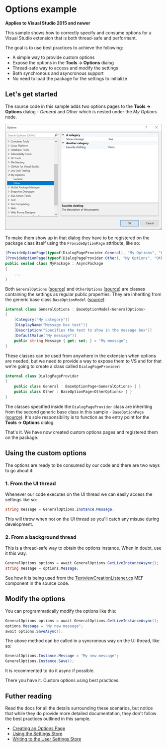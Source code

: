 # Options example

**Applies to Visual Studio 2015 and newer**

This sample shows how to correctly specify and consume options for a Visual Studio extension that is both thread-safe and performant.

The goal is to use best practices to achieve the following:

* A simple way to provide custom options
* Expose the options in the **Tools -> Options** dialog
* Thread-safe way to access and modify the settings
* Both synchronous and asyncronous support
* No need to load the package for the settings to initialize

## Let's get started
The source code in this sample adds two options pages to the **Tools -> Options** dialog - *General* and *Other* which is nested under the *My Options* node. 

![Options](art/options.png)

To make them show up in that dialog they have to be registered on the package class itself using the `ProvideOptionPage` attribute, like so:

```c#
[ProvideOptionPage(typeof(DialogPageProvider.General), "My Options", "General", 0, 0, true)]
[ProvideOptionPage(typeof(DialogPageProvider.Other), "My Options", "Other", 0, 0, true)]
public sealed class MyPackage : AsyncPackage
{
    ...
}
```

Both `GeneralOptions` ([source](src/Options/GeneralOptions.cs)) and `OtherOptions` ([source](src/Options/OtherOptions.cs)) are classes containing the settings as regular public properties. They are inheriting from the generic base class `BaseOptionModel` ([source](src/Options/BaseOptionModel.cs)).

```c#
internal class GeneralOptions : BaseOptionModel<GeneralOptions>
{
    [Category("My category")]
    [DisplayName("Message box text")]
    [Description("Specifies the text to show in the message box")]
    [DefaultValue("My message")]
    public string Message { get; set; } = "My message";
}
```

These classes can be used from anywhere in the extension when options are needed, but we need to provide a way to expose them to VS and for that we're going to create a class called `DialogPageProvider`:

```c#
internal class DialogPageProvider
{
    public class General : BaseOptionPage<GeneralOptions> { }
    public class Other : BaseOptionPage<OtherOptions> { }
}
```

The classes specified inside the `DialogPageProvider` class are inheriting from the second generic base class in this sample - `BaseOptionPage` ([source](src/Options/BaseOptionPage.cs)). It's sole responsibility is to function as the entry point for the **Tools -> Options** dialog.

That's it. We have now created custom options pages and registered them on the package. 

## Using the custom options
The options are ready to be consumed by our code and there are two ways to go about it:

### 1. From the UI thread
Whenever our code executes on the UI thread we can easily access the settings like so:

```c#
string message = GeneralOptions.Instance.Message;
```

This will throw when not on the UI thread so you'll catch any misuse during development. 

### 2. From a background thread
This is a thread-safe way to obtain the options instance. When in doubt, use it this way.


```c#
GeneralOptions options = await GeneralOptions.GetLiveInstanceAsync();
string message = options.Message;
```

See how it is being used from the [TextviewCreationListener.cs](src/TextviewCreationListener.cs) MEF component in the source code.

## Modify the options
You can programmatically modify the options like this:

```c#
GeneralOptions options = await GeneralOptions.GetLiveInstanceAsync();
options.Message = "My new message";
await options.SaveAsync();
```

The above method can be called in a syncronous way on the UI thread, like so:

```c#
GeneralOptions.Instance.Message = "My new message";
GeneralOptions.Instance.Save();
```

It is recommented to do it async if possible.

There you have it. Custom options using best practices.

## Futher reading
Read the docs for all the details surrounding these scenarios, but notice that while they do provide more detailed documentation, they don't follow the best practices outlined in this sample.

* [Creating an Options Page](https://docs.microsoft.com/en-us/visualstudio/extensibility/creating-an-options-page)
* [Using the Settings Store](https://docs.microsoft.com/en-us/visualstudio/extensibility/using-the-settings-store)
* [Writing to the User Settings Store](https://docs.microsoft.com/en-us/visualstudio/extensibility/writing-to-the-user-settings-store)